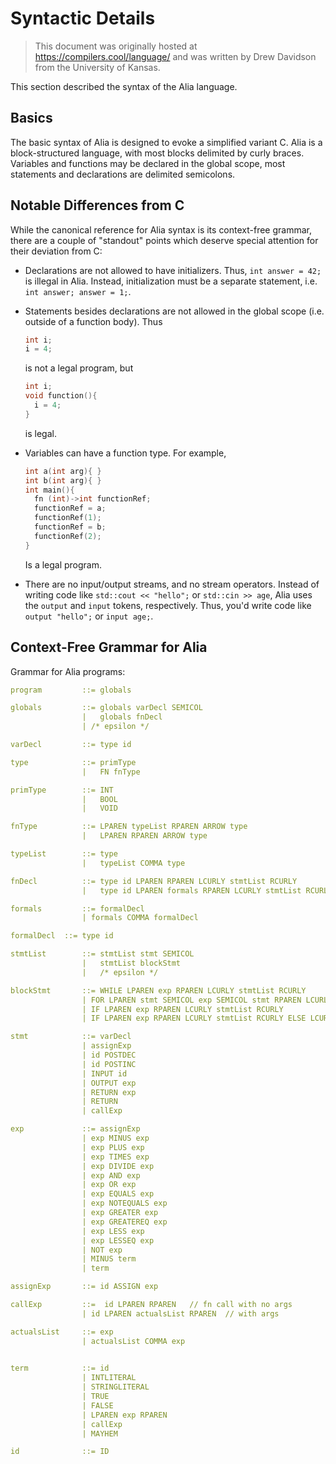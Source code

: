 # Syntactic Details

> This document was originally hosted at https://compilers.cool/language/
> and was written by Drew Davidson from the University of Kansas.

This section described the syntax of the Alia language.

## Basics

The basic syntax of Alia is designed to evoke a simplified variant C. Alia
is a block-structured language, with most blocks delimited by curly braces.
Variables and functions may be declared in the global scope, most statements and
declarations are delimited semicolons.

## Notable Differences from C

While the canonical reference for Alia syntax is its context-free grammar,
there are a couple of "standout" points which deserve special attention for
their deviation from C:

- Declarations are not allowed to have initializers. Thus, `int answer = 42;` is
  illegal in Alia. Instead, initialization must be a separate statement,
  i.e. `int answer; answer = 1;`.
- Statements besides declarations are not allowed in the global scope (i.e.
  outside of a function body). Thus

  ```c
  int i;
  i = 4;
  ```

  is not a legal program, but

  ```c
  int i;
  void function(){
    i = 4;
  }
  ```

  is legal.

- Variables can have a function type. For example,

  ```c
  int a(int arg){ }
  int b(int arg){ }
  int main(){
  	fn (int)->int functionRef;
  	functionRef = a;
  	functionRef(1);
  	functionRef = b;
  	functionRef(2);
  }
  ```

  Is a legal program.

* There are no input/output streams, and no stream operators. Instead of writing
  code like `std::cout << "hello";` or `std::cin >> age`, Alia uses
  the `output` and `input` tokens, respectively. Thus, you'd write code
  like `output "hello";` or `input age;`.

## Context-Free Grammar for Alia

Grammar for Alia programs:

```yaml
program         ::= globals

globals         ::= globals varDecl SEMICOL
                |   globals fnDecl
                | /* epsilon */

varDecl         ::= type id

type            ::= primType
                |   FN fnType

primType        ::= INT
                |   BOOL
                |   VOID

fnType          ::= LPAREN typeList RPAREN ARROW type
                |   LPAREN RPAREN ARROW type

typeList        ::= type
                |   typeList COMMA type

fnDecl          ::= type id LPAREN RPAREN LCURLY stmtList RCURLY
                |   type id LPAREN formals RPAREN LCURLY stmtList RCURLY

formals         ::= formalDecl
                | formals COMMA formalDecl

formalDecl	::= type id

stmtList        ::= stmtList stmt SEMICOL
                |   stmtList blockStmt
                |   /* epsilon */

blockStmt       ::= WHILE LPAREN exp RPAREN LCURLY stmtList RCURLY
                | FOR LPAREN stmt SEMICOL exp SEMICOL stmt RPAREN LCURLY stmtList RCURLY
                | IF LPAREN exp RPAREN LCURLY stmtList RCURLY
                | IF LPAREN exp RPAREN LCURLY stmtList RCURLY ELSE LCURLY stmtList RCURLY

stmt            ::= varDecl
                | assignExp
                | id POSTDEC
                | id POSTINC
                | INPUT id
                | OUTPUT exp
                | RETURN exp
                | RETURN
                | callExp

exp             ::= assignExp
                | exp MINUS exp
                | exp PLUS exp
                | exp TIMES exp
                | exp DIVIDE exp
                | exp AND exp
                | exp OR exp
                | exp EQUALS exp
                | exp NOTEQUALS exp
                | exp GREATER exp
                | exp GREATEREQ exp
                | exp LESS exp
                | exp LESSEQ exp
                | NOT exp
                | MINUS term
                | term

assignExp       ::= id ASSIGN exp

callExp         ::=  id LPAREN RPAREN   // fn call with no args
                | id LPAREN actualsList RPAREN  // with args

actualsList     ::= exp
                | actualsList COMMA exp
                

term            ::= id
                | INTLITERAL
                | STRINGLITERAL
                | TRUE
                | FALSE
                | LPAREN exp RPAREN
                | callExp
                | MAYHEM

id              ::= ID
```
